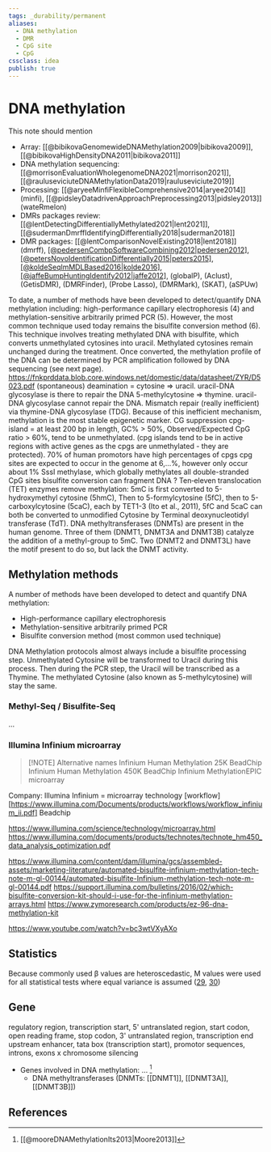 ```yaml
---
tags: _durability/permanent
aliases: 
  - DNA methylation
  - DMR
  - CpG site
  - CpG
cssclass: idea
publish: true
---
```

# DNA methylation
This note should mention
- Array: [[@bibikovaGenomewideDNAMethylation2009|bibikova2009]], [[@bibikovaHighDensityDNA2011|bibikova2011]]
- DNA methylation sequencing: [[@morrisonEvaluationWholegenomeDNA2021|morrison2021]], [[@rauluseviciuteDNAMethylationData2019|rauluseviciute2019]]
- Processing: [[@aryeeMinfiFlexibleComprehensive2014|aryee2014]] (minfi), [[@pidsleyDatadrivenApproachPreprocessing2013|pidsley2013]] (wateRmelon)
- DMRs packages review: [[@lentDetectingDifferentiallyMethylated2021|lent2021]], [[@sudermanDmrffIdentifyingDifferentially2018|suderman2018]]
- DMR packages: [[@lentComparisonNovelExisting2018|lent2018]] (dmrff), [[@pedersenCombpSoftwareCombining2012|pedersen2012]](comb-p), [[@petersNovoIdentificationDifferentially2015|peters2015]](dmrcate), [[@koldeSeqlmMDLBased2016|kolde2016]](seqlm), [[@jaffeBumpHuntingIdentify2012|jaffe2012]](bumphunter), (globalP), (Aclust), (GetisDMR), (DMRFinder), (Probe Lasso), (DMRMark), (SKAT), (aSPUw)

To date, a number of methods have been developed to detect/quantify DNA methylation including: high-performance capillary electrophoresis (4) and methylation-sensitive arbitrarily primed PCR (5). However, the most common technique used today remains the bisulfite conversion method (6). This technique involves treating methylated DNA with bisulfite, which converts unmethylated cytosines into uracil. Methylated cytosines remain unchanged during the treatment. Once converted, the methylation profile of the DNA can be determined by PCR amplification followed by DNA sequencing (see next page). https://fnkprddata.blob.core.windows.net/domestic/data/datasheet/ZYR/D5023.pdf
(spontaneous) deamination = cytosine => uracil. uracil-DNA glycosylase  is there to repair the DNA
5-methylcytosine => thymine. uracil-DNA glycosylase cannot repair the DNA. Mismatch repair (really inefficient) via thymine-DNA glycosylase (TDG). Because of this inefficient mechanism, methylation is the most stable epigenetic marker.
CG suppression
cpg-island = at least 200 bp in length, GC% > 50%, Observed/Expected CpG ratio > 60%, tend to be unmethylated. (cpg islands tend to be in active regions with active genes as the cpgs are unmethylated - they are protected). 70% of human promotors have high percentages of cpgs
cpg sites are expected to occur in the genome at 6,...%, however only occur about 1%
SssI methylase, which globally methylates all double-stranded CpG sites
bisulfite conversion can fragment DNA ?
Ten‑eleven translocation (TET) enzymes remove methylation: 5mC is first converted to 5-hydroxymethyl cytosine (5hmC), Then to 5-formylcytosine (5fC), then to 5-carboxylcytosine (5caC), each by TET1-3 (Ito et al., 2011), 5fC and 5caC can both be converted to unmodified Cytosine by Terminal deoxynucleotidyl transferase (TdT).
DNA methyltransferases (DNMTs) are present in the human genome. Three of them (DNMT1, DNMT3A and DNMT3B) catalyze the addition of a methyl-group to 5mC. Two (DNMT2 and DNMT3L) have the motif present to do so, but lack the DNMT activity.

## Methylation methods
A number of methods have been developed to detect and quantify DNA methylation:
 - High-performance capillary electrophoresis
 - Methylation-sensitive arbitrarily primed PCR
 - Bisulfite conversion method (most common used technique)

DNA Methylation protocols almost always include a bisulfite processing step.
Unmethylated Cytosine will be transformed to Uracil during this process. Then during the PCR step, the Uracil will be transcribed as a Thymine. The methylated Cytosine (also known as 5-methylcytosine) will stay the same.

### Methyl-Seq / Bisulfite-Seq
...

### Illumina Infinium microarray

> [!NOTE] Alternative names
> Infinium Human Methylation 25K BeadChip
> Infinium Human Methylation 450K BeadChip
> Infinium MethylationEPIC microarray

Company: Illumina
Infinium = microarray technology [workflow][https://www.illumina.com/Documents/products/workflows/workflow_infinium_ii.pdf]
Beadchip


https://www.illumina.com/science/technology/microarray.html
https://www.illumina.com/documents/products/technotes/technote_hm450_data_analysis_optimization.pdf

https://www.illumina.com/content/dam/illumina/gcs/assembled-assets/marketing-literature/automated-bisulfite-infinium-methylation-tech-note-m-gl-00144/automated-bisulfite-Infinium-methylation-tech-note-m-gl-00144.pdf
https://support.illumina.com/bulletins/2016/02/which-bisulfite-conversion-kit-should-i-use-for-the-infinium-methylation-arrays.html
https://www.zymoresearch.com/products/ez-96-dna-methylation-kit

https://www.youtube.com/watch?v=bc3wtVXyAXo

## Statistics
Because commonly used β values are heteroscedastic, M values were used for all statistical tests where equal variance is assumed ([29](https://www.ncbi.nlm.nih.gov/pmc/articles/PMC4068945/#bib29), [30](https://www.ncbi.nlm.nih.gov/pmc/articles/PMC4068945/#bib30))

## Gene
regulatory region, transcription start, 5' untranslated region, start codon, open reading frame, stop codon, 3' untranslated region, transcription end
upstream enhancer, tata box (transcription start), promotor sequences, introns, exons
x chromosome silencing
- Genes involved in DNA methylation: ... [^1]
  - DNA methyltransferases (DNMTs: [[DNMT1]], [[DNMT3A]], [[DNMT3B]])
## References

[^1]: [[@mooreDNAMethylationIts2013|Moore2013]]